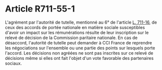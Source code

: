 # Article R711-55-1

<p>L'agrément par l'autorité de tutelle, mentionné au 6° de l'article <a href='/affichCodeArticle.do?cidTexte=LEGITEXT000005634379&idArticle=LEGIARTI000030610574&dateTexte=&categorieLien=id' title='Code de commerce - art. L711-16 (M)'>L. 711-16</a>, de ceux des accords de portée nationale en matière sociale susceptibles d'avoir un impact sur les rémunérations résulte de leur inscription sur le relevé de décision de la Commission paritaire nationale. En cas de désaccord, l'autorité de tutelle peut demander à CCI France de reprendre les négociations sur l'ensemble ou une partie des points sur lesquels porte l'accord. Les décisions non agréées ne sont pas inscrites sur ce relevé de décisions même si elles ont fait l'objet d'un vote favorable des partenaires sociaux.</p>